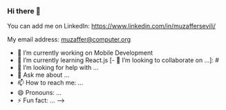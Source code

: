### Hi there 👋

You can add me on LinkedIn: https://www.linkedin.com/in/muzaffersevili/ 

My email address: muzaffer@computer.org


- 🔭 I’m currently working on Mobile Development
- 🌱 I’m currently learning React.js
[- 👯 I’m looking to collaborate on ...]: #
- 🤔 I’m looking for help with ...
- 💬 Ask me about ...
- 📫 How to reach me: ...
- 😄 Pronouns: ...
- ⚡ Fun fact: ...
-->
